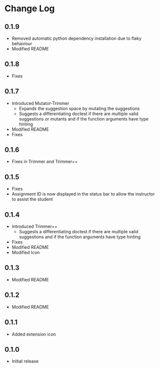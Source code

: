 # Change Log

## 0.1.9
- Removed automatic python dependency installation due to flaky behaviour
- Modified README

## 0.1.8
- Fixes

## 0.1.7
- Introduced Mutator-Trimmer
    - Expands the suggestion space by mutating the suggestions
    - Suggests a differentiating doctest if there are multiple valid suggestions or mutants and if the function arguments have type hinting
- Modified README
- Fixes

## 0.1.6
- Fixes in Trimmer and Trimmer++

## 0.1.5

- Fixes
- Assignment ID is now displayed in the status bar to allow the instructor to assist the student

## 0.1.4

- Introduced Trimmer++
    - Suggests a differentiating doctest if there are multiple valid suggestions and if the function arguments have type hinting
- Fixes
- Modified README
- Modified Icon

## 0.1.3

- Modified README

## 0.1.2

- Modified README

## 0.1.1

- Added extension icon

## 0.1.0

- Initial release
